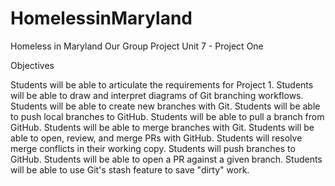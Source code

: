 # HomelessinMaryland
Homeless in Maryland
Our Group Project Unit 7 - Project One

Objectives

Students will be able to articulate the requirements for Project 1. Students will be able to draw and interpret diagrams of Git branching workflows. Students will be able to create new branches with Git. Students will be able to push local branches to GitHub. Students will be able to pull a branch from GitHub. Students will be able to merge branches with Git. Students will be able to open, review, and merge PRs with GitHub. Students will resolve merge conflicts in their working copy. Students will push branches to GitHub. Students will be able to open a PR against a given branch. Students will be able to use Git's stash feature to save "dirty" work.
